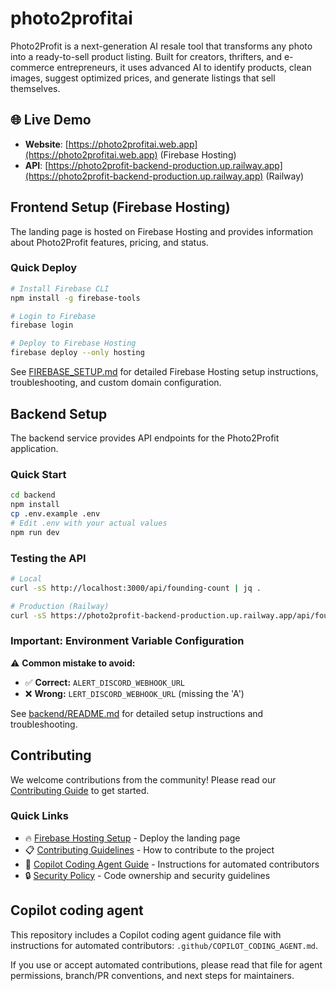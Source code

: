 # photo2profitai

Photo2Profit is a next-generation AI resale tool that transforms any photo into a ready-to-sell product listing. Built for creators, thrifters, and e-commerce entrepreneurs, it uses advanced AI to identify products, clean images, suggest optimized prices, and generate listings that sell themselves.

## 🌐 Live Demo

- **Website**: [https://photo2profitai.web.app](https://photo2profitai.web.app) (Firebase Hosting)
- **API**: [https://photo2profit-backend-production.up.railway.app](https://photo2profit-backend-production.up.railway.app) (Railway)

## Frontend Setup (Firebase Hosting)

The landing page is hosted on Firebase Hosting and provides information about Photo2Profit features, pricing, and status.

### Quick Deploy

```bash
# Install Firebase CLI
npm install -g firebase-tools

# Login to Firebase
firebase login

# Deploy to Firebase Hosting
firebase deploy --only hosting
```

See [FIREBASE_SETUP.md](FIREBASE_SETUP.md) for detailed Firebase Hosting setup instructions, troubleshooting, and custom domain configuration.

## Backend Setup

The backend service provides API endpoints for the Photo2Profit application.

### Quick Start

```bash
cd backend
npm install
cp .env.example .env
# Edit .env with your actual values
npm run dev
```

### Testing the API

```bash
# Local
curl -sS http://localhost:3000/api/founding-count | jq .

# Production (Railway)
curl -sS https://photo2profit-backend-production.up.railway.app/api/founding-count | jq .
```

### Important: Environment Variable Configuration

⚠️ **Common mistake to avoid:**

- ✅ **Correct:** `ALERT_DISCORD_WEBHOOK_URL`
- ❌ **Wrong:** `LERT_DISCORD_WEBHOOK_URL` (missing the 'A')

See [backend/README.md](backend/README.md) for detailed setup instructions and troubleshooting.

## Contributing

We welcome contributions from the community! Please read our [Contributing Guide](CONTRIBUTING.md) to get started.

### Quick Links
- 🔥 [Firebase Hosting Setup](FIREBASE_SETUP.md) - Deploy the landing page
- 📋 [Contributing Guidelines](CONTRIBUTING.md) - How to contribute to the project
- 🤖 [Copilot Coding Agent Guide](.github/COPILOT_CODING_AGENT.md) - Instructions for automated contributors
- 🔒 [Security Policy](.github/CODEOWNERS) - Code ownership and security guidelines

## Copilot coding agent

This repository includes a Copilot coding agent guidance file with instructions for automated contributors: `.github/COPILOT_CODING_AGENT.md`.

If you use or accept automated contributions, please read that file for agent permissions, branch/PR conventions, and next steps for maintainers.
